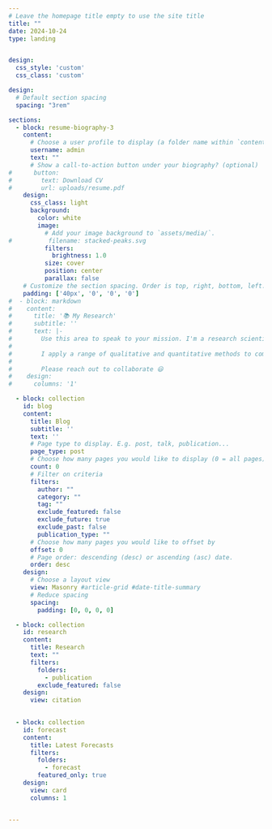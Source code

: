 ```yaml
---
# Leave the homepage title empty to use the site title
title: ""
date: 2024-10-24
type: landing


design:
  css_style: 'custom'
  css_class: 'custom'

design:
  # Default section spacing
  spacing: "3rem"

sections:
  - block: resume-biography-3
    content:
      # Choose a user profile to display (a folder name within `content/authors/`)
      username: admin
      text: ""
      # Show a call-to-action button under your biography? (optional)
#      button: 
#        text: Download CV
#        url: uploads/resume.pdf
    design:
      css_class: light
      background:
        color: white
        image:
          # Add your image background to `assets/media/`.
#          filename: stacked-peaks.svg
          filters:
            brightness: 1.0
          size: cover
          position: center
          parallax: false
    # Customize the section spacing. Order is top, right, bottom, left.
    padding: ['40px', '0', '0', '0']
#  - block: markdown
#    content:
#      title: '📚 My Research'
#      subtitle: ''
#      text: |-
#        Use this area to speak to your mission. I'm a research scientist in the Moonshot team at DeepMind. I blog about machine learning, deep learning, and moonshots.
#
#        I apply a range of qualitative and quantitative methods to comprehensively investigate the role of science and technology in the economy.
#        
#        Please reach out to collaborate 😃
#    design:
#      columns: '1'

  - block: collection
    id: blog
    content:
      title: Blog
      subtitle: ''
      text: ''
      # Page type to display. E.g. post, talk, publication...
      page_type: post
      # Choose how many pages you would like to display (0 = all pages)
      count: 0
      # Filter on criteria
      filters:
        author: ""
        category: ""
        tag: ""
        exclude_featured: false
        exclude_future: true
        exclude_past: false
        publication_type: ""
      # Choose how many pages you would like to offset by
      offset: 0
      # Page order: descending (desc) or ascending (asc) date.
      order: desc
    design:
      # Choose a layout view
      view: Masonry #article-grid #date-title-summary
      # Reduce spacing
      spacing:
        padding: [0, 0, 0, 0]

  - block: collection
    id: research
    content:
      title: Research
      text: ""
      filters:
        folders:
          - publication
        exclude_featured: false
    design:
      view: citation

      
  - block: collection
    id: forecast
    content:
      title: Latest Forecasts
      filters:
        folders:
          - forecast
        featured_only: true
    design:
      view: card
      columns: 1


---
```

